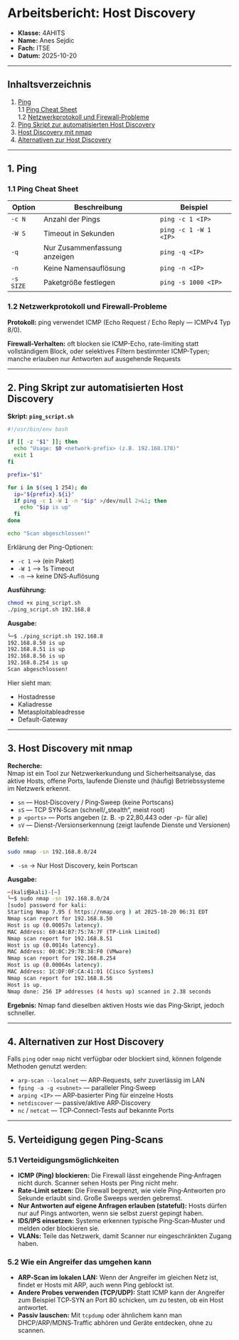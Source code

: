 
# Arbeitsbericht: Host Discovery

* **Klasse:** 4AHITS
* **Name:** Anes Sejdic
* **Fach:** ITSE
* **Datum:** 2025-10-20

---

## Inhaltsverzeichnis

1. [Ping](#1-ping)  
   1.1 [Ping Cheat Sheet](#11-ping-cheat-sheet)  
   1.2 [Netzwerkprotokoll und Firewall‑Probleme](#12-netzwerkprotokoll-und-firewall-probleme)
2. [Ping Skript zur automatisierten Host Discovery](#2-ping-skript-zur-automatisierten-host-discovery)
3. [Host Discovery mit nmap](#3-host-discovery-mit-nmap)
4. [Alternativen zur Host Discovery](#4-alternativen-zur-host-discovery)

---

## 1. Ping

### 1.1 Ping Cheat Sheet

| Option | Beschreibung | Beispiel |
|--------|--------------|---------|
| `-c N` | Anzahl der Pings | `ping -c 1 <IP>` |
| `-W S` | Timeout in Sekunden | `ping -c 1 -W 1 <IP>` |
| `-q` | Nur Zusammenfassung anzeigen | `ping -q <IP>` |
| `-n` | Keine Namensauflösung | `ping -n <IP>` |
| `-s SIZE` | Paketgröße festlegen | `ping -s 1000 <IP>` |

### 1.2 Netzwerkprotokoll und Firewall-Probleme

**Protokoll:** ping verwendet ICMP (Echo Request / Echo Reply — ICMPv4 Typ 8/0).

**Firewall-Verhalten:** oft blocken sie ICMP-Echo, rate-limiting statt vollständigem Block, oder selektives Filtern bestimmter ICMP-Typen; manche erlauben nur Antworten auf ausgehende Requests

---

## 2. Ping Skript zur automatisierten Host Discovery

**Skript: `ping_script.sh`**

```bash
#!/usr/bin/env bash

if [[ -z "$1" ]]; then
  echo "Usage: $0 <network-prefix> (z.B. 192.168.178)"
  exit 1
fi

prefix="$1"

for i in $(seq 1 254); do
  ip="${prefix}.${i}"
  if ping -c 1 -W 1 -n "$ip" >/dev/null 2>&1; then
    echo "$ip is up"
  fi
done

echo "Scan abgeschlossen!"
```

Erklärung der Ping-Optionen:

* `-c 1` --> (ein Paket)
* `-W 1` --> 1s Timeout
* `-n` --> keine DNS‑Auflösung

**Ausführung:**

```bash
chmod +x ping_script.sh
./ping_script.sh 192.168.8
```

**Ausgabe:**

```bash
└─$ ./ping_script.sh 192.168.8
192.168.8.50 is up
192.168.8.51 is up
192.168.8.56 is up
192.168.8.254 is up
Scan abgeschlossen!
```

Hier sieht man:
* Hostadresse
* Kaliadresse
* Metasploitableadresse
* Default-Gateway

---

## 3. Host Discovery mit nmap

**Recherche:**  
Nmap ist ein Tool zur Netzwerkerkundung und Sicherheitsanalyse, das aktive Hosts, offene Ports, laufende Dienste und (häufig) Betriebssysteme im Netzwerk erkennt.

* `sn` — Host‑Discovery / Ping‑Sweep (keine Portscans)
* `sS` — TCP SYN‑Scan (schnell/„stealth“, meist root)
* `p <ports>` — Ports angeben (z. B. -p 22,80,443 oder -p- für alle)
* `sV` — Dienst‑/Versionserkennung (zeigt laufende Dienste und Versionen)

**Befehl:**

```bash
sudo nmap -sn 192.168.8.0/24
```

* `-sn` → Nur Host Discovery, kein Portscan

**Ausgabe:**

```bash
─(kali㉿kali)-[~]
└─$ sudo nmap -sn 192.168.8.0/24         
[sudo] password for kali: 
Starting Nmap 7.95 ( https://nmap.org ) at 2025-10-20 06:31 EDT
Nmap scan report for 192.168.8.50
Host is up (0.00057s latency).
MAC Address: 60:A4:B7:75:7A:7F (TP-Link Limited)
Nmap scan report for 192.168.8.51
Host is up (0.0014s latency).
MAC Address: 00:0C:29:7B:38:F0 (VMware)
Nmap scan report for 192.168.8.254
Host is up (0.00064s latency).
MAC Address: 1C:DF:0F:CA:41:01 (Cisco Systems)
Nmap scan report for 192.168.8.56
Host is up.
Nmap done: 256 IP addresses (4 hosts up) scanned in 2.38 seconds
```

**Ergebnis:**
Nmap fand dieselben aktiven Hosts wie das Ping‑Skript, jedoch schneller.

---

## 4. Alternativen zur Host Discovery

Falls `ping` oder `nmap` nicht verfügbar oder blockiert sind, können folgende Methoden genutzt werden:

* `arp-scan --localnet` — ARP‑Requests, sehr zuverlässig im LAN
* `fping -a -g <subnet>` — paralleler Ping‑Sweep
* `arping <IP>` — ARP‑basierter Ping für einzelne Hosts
* `netdiscover` — passive/aktive ARP‑Discovery
* `nc` / `netcat` — TCP‑Connect‑Tests auf bekannte Ports

---

## 5. Verteidigung gegen Ping‑Scans

### 5.1 Verteidigungsmöglichkeiten

* **ICMP (Ping) blockieren:** Die Firewall lässt eingehende Ping‑Anfragen nicht durch. Scanner sehen Hosts per Ping nicht mehr.
* **Rate‑Limit setzen:** Die Firewall begrenzt, wie viele Ping‑Antworten pro Sekunde erlaubt sind. Große Sweeps werden gebremst.
* **Nur Antworten auf eigene Anfragen erlauben (stateful):** Hosts dürfen nur auf Pings antworten, wenn sie selbst zuerst gepingt haben.
* **IDS/IPS einsetzen:** Systeme erkennen typische Ping‑Scan‑Muster und melden oder blockieren sie.
* **VLANs:** Teile das Netzwerk, damit Scanner nur eingeschränkten Zugang haben.

### 5.2 Wie ein Angreifer das umgehen kann

* **ARP‑Scan im lokalen LAN:** Wenn der Angreifer im gleichen Netz ist, findet er Hosts mit ARP, auch wenn Ping geblockt ist.
* **Andere Probes verwenden (TCP/UDP):** Statt ICMP kann der Angreifer zum Beispiel TCP‑SYN an Port 80 schicken, um zu testen, ob ein Host antwortet.
* **Passiv lauschen:** Mit `tcpdump` oder ähnlichem kann man DHCP/ARP/MDNS‑Traffic abhören und Geräte entdecken, ohne zu scannen.
